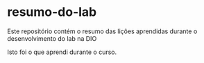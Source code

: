# resumo-do-lab
Este repositório contém o resumo das lições aprendidas durante o desenvolvimento do lab na DIO

Isto foi o que aprendi durante o curso.
